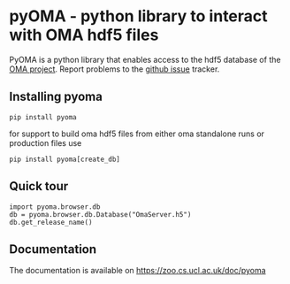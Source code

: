 pyOMA - python library to interact with OMA hdf5 files
======================================================

PyOMA is a python library that enables access to the hdf5 database of the
[OMA project]. Report problems to the [github issue] tracker.

Installing pyoma
----------------

    pip install pyoma

for support to build oma hdf5 files from either oma standalone runs or production files use

    pip install pyoma[create_db]

Quick tour
----------


    import pyoma.browser.db
    db = pyoma.browser.db.Database("OmaServer.h5")
    db.get_release_name()

Documentation
-------------

The documentation is available on https://zoo.cs.ucl.ac.uk/doc/pyoma

[OMA project]: https://omabrowser.org
[github issue]: https://github.com/DessimozLab/pyoma/issues
